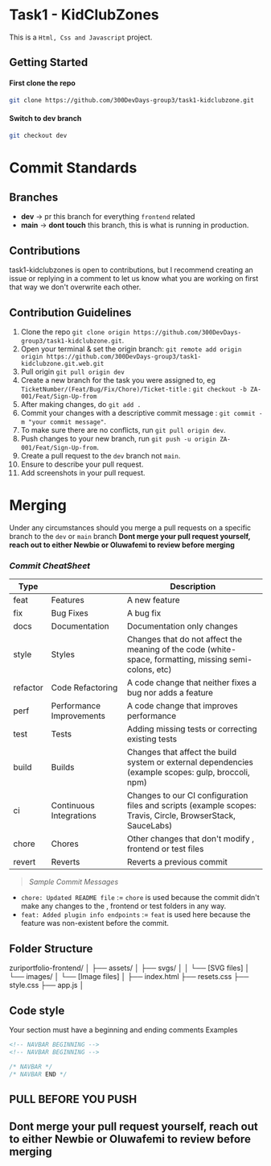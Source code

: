 # Task1 - KidClubZones

This is a `Html, Css and Javascript` project.

## Getting Started

#### First clone the repo

```bash
git clone https://github.com/300DevDays-group3/task1-kidclubzone.git
```

#### Switch to dev branch

```bash
git checkout dev
```

# Commit Standards

## Branches

- **dev** -> pr this branch for everything `frontend` related
- **main** -> **dont touch** this branch, this is what is running in production.

## Contributions

task1-kidclubzones is open to contributions, but I recommend creating an issue or replying in a comment to let us know what you are working on first that way we don't overwrite each other.

## Contribution Guidelines

1. Clone the repo `git clone origin https://github.com/300DevDays-group3/task1-kidclubzone.git`.
2. Open your terminal & set the origin branch: `git remote add origin origin https://github.com/300DevDays-group3/task1-kidclubzone.git.web.git`
3. Pull origin `git pull origin dev`
4. Create a new branch for the task you were assigned to, eg `TicketNumber/(Feat/Bug/Fix/Chore)/Ticket-title` : `git checkout -b ZA-001/Feat/Sign-Up-from`
5. After making changes, do `git add .`
6. Commit your changes with a descriptive commit message : `git commit -m "your commit message"`.
7. To make sure there are no conflicts, run `git pull origin dev`.
8. Push changes to your new branch, run `git push -u origin ZA-001/Feat/Sign-Up-from`.
9. Create a pull request to the `dev` branch not `main`.
10. Ensure to describe your pull request.
11. Add screenshots in your pull request.

# Merging

Under any circumstances should you merge a pull requests on a specific branch to the `dev` or `main` branch
**Dont merge your pull request yourself, reach out to either Newbie or Oluwafemi to review before merging**

### _Commit CheatSheet_

| Type     |                          | Description                                                                                                 |
| -------- | ------------------------ | ----------------------------------------------------------------------------------------------------------- |
| feat     | Features                 | A new feature                                                                                               |
| fix      | Bug Fixes                | A bug fix                                                                                                   |
| docs     | Documentation            | Documentation only changes                                                                                  |
| style    | Styles                   | Changes that do not affect the meaning of the code (white-space, formatting, missing semi-colons, etc)      |
| refactor | Code Refactoring         | A code change that neither fixes a bug nor adds a feature                                                   |
| perf     | Performance Improvements | A code change that improves performance                                                                     |
| test     | Tests                    | Adding missing tests or correcting existing tests                                                           |
| build    | Builds                   | Changes that affect the build system or external dependencies (example scopes: gulp, broccoli, npm)         |
| ci       | Continuous Integrations  | Changes to our CI configuration files and scripts (example scopes: Travis, Circle, BrowserStack, SauceLabs) |
| chore    | Chores                   | Other changes that don't modify , frontend or test files                                                    |
| revert   | Reverts                  | Reverts a previous commit                                                                                   |

> _Sample Commit Messages_

- `chore: Updated README file` := `chore` is used because the commit didn't make any changes to the , frontend or test folders in any way.
- `feat: Added plugin info endpoints` := `feat` is used here because the feature was non-existent before the commit.

## Folder Structure

zuriportfolio-frontend/
│
├── assets/
│ ├── svgs/
│ │ └── [SVG files]
│ └── images/
│ └── [Image files]
│
├── index.html
├── resets.css
├── style.css
├── app.js
│

## Code style

Your section must have a beginning and ending comments
Examples

```html
<!-- NAVBAR BEGINNING -->
<!-- NAVBAR BEGINNING -->
```

```css
/* NAVBAR */
/* NAVBAR END */
```

## PULL BEFORE YOU PUSH

## Dont merge your pull request yourself, reach out to either Newbie or Oluwafemi to review before merging
